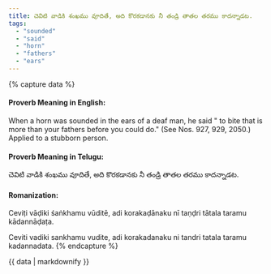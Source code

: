 ```yaml
---
title: చెవిటి వాడికి శంఖము వూదితే, అది కొరకడానకు నీ తండ్రి తాతల తరము కాదన్నాడట.
tags:
  - "sounded"
  - "said"
  - "horn"
  - "fathers"
  - "ears"
---
```


{% capture data %}
#### Proverb Meaning in English:
When a horn was sounded in the ears of a deaf man, he said " to bite that is more than your fathers before you could do."
(See Nos. 927, 929, 2050.)
Applied to a stubborn person.

#### Proverb Meaning in Telugu:
చెవిటి వాడికి శంఖము వూదితే, అది కొరకడానకు నీ తండ్రి తాతల తరము కాదన్నాడట.

#### Romanization:
Ceviṭi vāḍiki śaṅkhamu vūditē, adi korakaḍānaku nī taṇḍri tātala taramu kādannāḍaṭa.

Ceviti vadiki sankhamu vudite, adi korakadanaku ni tandri tatala taramu kadannadata.
{% endcapture %}

{{ data | markdownify }}

